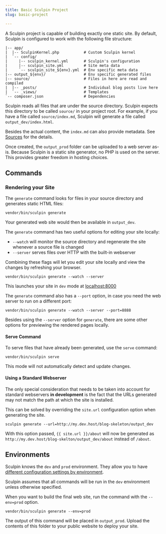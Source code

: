```yaml
---
title: Basic Sculpin Project
slug: basic-project

---
```


A Sculpin project is capable of building exactly one static site. By default,
Sculpin is configured to work with the following file structure:

    |-- app/
    |  |-- SculpinKernel.php           # Custom Sculpin kernel
    |  `-- config/
    |     |-- sculpin_kernel.yml       # Sculpin's configuration
    |     |-- sculpin_site.yml         # Site meta data
    |     `-- sculpin_site_${env}.yml  # Env specific meta data
    |-- output_${env}/                 # Env specific generated files
    |-- source/                        # Files in here are read and compiled
    |  |-- _posts/                     # Individual blog posts live here
    |  `-- _views/                     # Templates
    `-- composer.json                  # Dependencies

Sculpin reads all files that are under the source directory. Sculpin
expects this directory to be called `source/` in your project root. For
example, if you have a file called `source/index.md`, Sculpin will
generate a file called `output_dev/index.html`.

Besides the actual content, the `index.md` can also provide metadata.
See [Sources]({{site.url}}/documentation/sources/) for the details.

Once created, the `output_prod` folder can be uploaded to a web server
as-is. Because Sculpin is a static site generator, no PHP is used on the
server. This provides greater freedom in hosting choices.

## Commands

### Rendering your Site

The `generate` command looks for files in your source directory and
generates static HTML files:

    vendor/bin/sculpin generate

Your generated web site would then be available in `output_dev`.

The `generate` command has two useful options for editing your site
locally:

* `--watch` will monitor the source directory and regenerate the site
  whenever a source file is changed
* `--server` serves files over HTTP with the built-in webserver

Combining these flags will let you edit your site locally and view the
changes by refreshing your browser.

```
vendor/bin/sculpin generate --watch --server
```

This launches your site in `dev` mode at [localhost:8000](http://localhost:8000)

The `generate` command also has a `--port` option, in case you need the web
server to run on a different port:

    vendor/bin/sculpin generate --watch --server --port=8888

Besides using the `--server` option for `generate`, there are some other
options for previewing the rendered pages locally.

#### Serve Command

To serve files that have already been generated, use the `serve`
command:

    vendor/bin/sculpin serve

This mode will not automatically detect and update changes.

#### Using a Standard Webserver

The only special consideration that needs to be taken into account for standard
webservers **in development** is the fact that the URLs generated may not match
the path at which the site is installed.

This can be solved by overriding the `site.url` configuration option when
generating the site.

    sculpin generate --url=http://my.dev.host/blog-skeleton/output_dev

With this option passed, `{{ site.url }}/about` will now be generated as
`http://my.dev.host/blog-skelton/output_dev/about` instead of `/about`.

## Environments

Sculpin knows the `dev` and `prod` environment. They allow you to have
[different configuration settings by environment](configuration/).

Sculpin assumes that all commands will be run in the `dev` environment
unless otherwise specified.

When you want to build the final web site, run the command with the
`--env=prod` option.

```
vendor/bin/sculpin generate --env=prod
```

The output of this command will be placed in `output_prod`. Upload the
contents of this folder to your public website to deploy your site.
